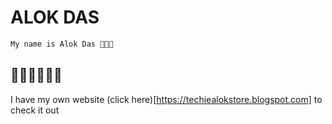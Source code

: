 # ALOK DAS

```bash
My name is Alok Das 🥰🥰🥰
```

## 🤦‍♂️🤦‍♂️🤦‍♂️

I have my own website (click here)[https://techiealokstore.blogspot.com] to check it out
